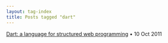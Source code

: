 ```yaml
---
layout: tag-index
title: Posts tagged "dart"
---
```

<dl>
  <dt>
    <a href="/2011/10/10/dart-a-language-for-structured-web-programming/">Dart: a language for structured web programming</a>
    <span class="post-date">&bull; 10 Oct 2011</span>
  </dt>
